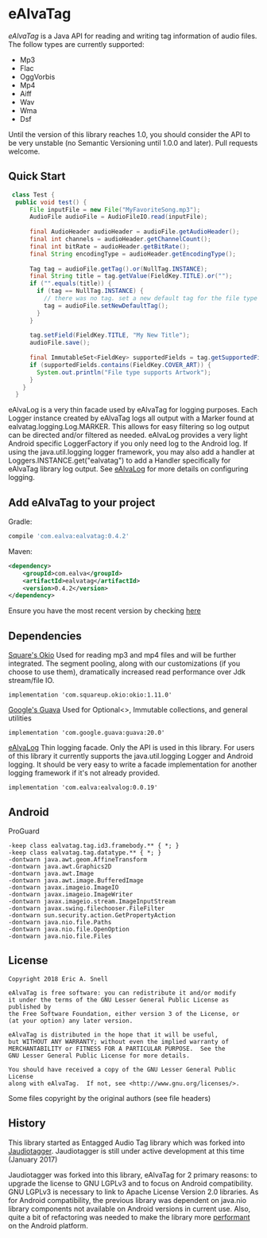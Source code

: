 eAlvaTag
========

*eAlvaTag* is a Java API for reading and writing tag information of audio 
files. The follow types are currently supported:

- Mp3
- Flac
- OggVorbis
- Mp4
- Aiff
- Wav
- Wma
- Dsf

Until the version of this library reaches 1.0, you should consider the API to 
be very unstable (no Semantic Versioning until 1.0.0 and later). Pull requests 
welcome.

Quick Start
-----------
```java
 class Test {
  public void test() {
      File inputFile = new File("MyFavoriteSong.mp3");
      AudioFile audioFile = AudioFileIO.read(inputFile);
    
      final AudioHeader audioHeader = audioFile.getAudioHeader();
      final int channels = audioHeader.getChannelCount();
      final int bitRate = audioHeader.getBitRate();
      final String encodingType = audioHeader.getEncodingType();
    
      Tag tag = audioFile.getTag().or(NullTag.INSTANCE);
      final String title = tag.getValue(FieldKey.TITLE).or("");
      if ("".equals(title)) {
        if (tag == NullTag.INSTANCE) {
          // there was no tag. set a new default tag for the file type
          tag = audioFile.setNewDefaultTag();
        }
      }
    
      tag.setField(FieldKey.TITLE, "My New Title");
      audioFile.save();
    
      final ImmutableSet<FieldKey> supportedFields = tag.getSupportedFields();
      if (supportedFields.contains(FieldKey.COVER_ART)) {
        System.out.println("File type supports Artwork");
      }
    }
  }
```

eAlvaLog is a very thin facade used by eAlvaTag for logging purposes. Each Logger instance created by eAlvaTag logs all output with a 
Marker found at ealvatag.logging.Log.MARKER. This allows for easy filtering so log output can be directed and/or filtered as needed. 
eAlvaLog provides a very light Android specific LoggerFactory if you only need log to the Android log. If using the java.util.logging 
logger framework, you may also add a handler at Loggers.INSTANCE.get("ealvatag") to add a Handler specifically for eAlvaTag library log output. 
See [eAlvaLog](https://github.com/ealva-com/ealvalog) for more details on configuring logging. 

Add eAlvaTag to your project
----------------------------
Gradle:
```gradle
compile 'com.ealva:ealvatag:0.4.2'
```

Maven:
```xml
<dependency>
    <groupId>com.ealva</groupId>
    <artifactId>ealvatag</artifactId>
    <version>0.4.2</version>
</dependency>
```

Ensure you have the most recent version by checking [here](https://search.maven.org/#search%7Cga%7C1%7Cg%3A%22com.ealva%22%20AND%20a%3A%22ealvatag%22)

Dependencies
------------
 [Square's Okio](https://github.com/square/okio)
    Used for reading mp3 and mp4 files and will be further integrated. The segment pooling, along with our customizations (if you choose 
    to use them), dramatically increased read performance over Jdk stream/file IO.
    
    implementation 'com.squareup.okio:okio:1.11.0'

 [Google's Guava](https://github.com/google/guava)
    Used for Optional<>, Immutable collections, and general utilities
     
    implementation 'com.google.guava:guava:20.0'

 [eAlvaLog](https://github.com/ealva-com/ealvalog)
    Thin logging facade. Only the API is used in this library. For users of this library it currently supports the java.util.logging 
    Logger and Android logging. It should be very easy to write a facade implementation for another logging framework if it's not already
    provided.
    
    implementation 'com.ealva:ealvalog:0.0.19'

Android
-------

ProGuard

    -keep class ealvatag.tag.id3.framebody.** { *; }
    -keep class ealvatag.tag.datatype.** { *; }
    -dontwarn java.awt.geom.AffineTransform
    -dontwarn java.awt.Graphics2D
    -dontwarn java.awt.Image
    -dontwarn java.awt.image.BufferedImage
    -dontwarn javax.imageio.ImageIO
    -dontwarn javax.imageio.ImageWriter
    -dontwarn javax.imageio.stream.ImageInputStream
    -dontwarn javax.swing.filechooser.FileFilter
    -dontwarn sun.security.action.GetPropertyAction
    -dontwarn java.nio.file.Paths
    -dontwarn java.nio.file.OpenOption
    -dontwarn java.nio.file.Files


License
-------
    Copyright 2018 Eric A. Snell

    eAlvaTag is free software: you can redistribute it and/or modify
    it under the terms of the GNU Lesser General Public License as published by
    the Free Software Foundation, either version 3 of the License, or
    (at your option) any later version.

    eAlvaTag is distributed in the hope that it will be useful,
    but WITHOUT ANY WARRANTY; without even the implied warranty of
    MERCHANTABILITY or FITNESS FOR A PARTICULAR PURPOSE.  See the
    GNU Lesser General Public License for more details.

    You should have received a copy of the GNU Lesser General Public License
    along with eAlvaTag.  If not, see <http://www.gnu.org/licenses/>.
    
 Some files copyright by the original authors (see file headers)    
 
History
-------

This library started as Entagged Audio Tag library which was forked into 
[Jaudiotagger][1]. Jaudiotagger is still under active development at this time 
(January 2017)

Jaudiotagger was forked into this library, eAlvaTag for 2 primary reasons: to
upgrade the license to GNU LGPLv3 and to focus on Android compatibility. 
GNU LGPLv3 is necessary to link to Apache License Version 2.0 libraries. As for
Android compatibility, the previous library was dependent on java.nio library
components not available on Android versions in current use. Also, quite a bit
of refactoring was needed to make the library more [performant][2] on the Android
platform.



 [1]: https://bitbucket.org/ijabz/jaudiotagger
 [2]: https://en.wiktionary.org/wiki/performant
